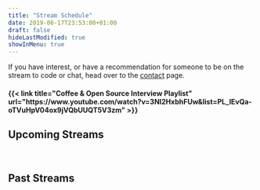 ```yaml
---
title: "Stream Schedule"
date: 2019-06-17T23:53:00+01:00
draft: false
hideLastModified: true
showInMenu: true
---
```


If you have interest, or have a recommendation for someone to be on the stream to code or chat, head over to the [contact](/contact) page.

<h4>{{< link title="Coffee & Open Source Interview Playlist" url="https://www.youtube.com/watch?v=3NI2HxbhFUw&list=PL_IEvQa-oTVuHpV04ox9jVQbUUQT5V3zm" >}}</h4>

## Upcoming Streams




<br />

## Past Streams

